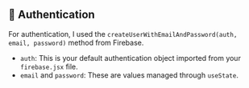 ## 🔐 Authentication

For authentication, I used the `createUserWithEmailAndPassword(auth, email, password)` method from Firebase.

- `auth`: This is your default authentication object imported from your `firebase.jsx` file.
- `email` and `password`: These are values managed through `useState`.


